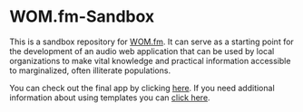 # WOM.fm-Sandbox

This is a sandbox repository for [WOM.fm](https://wom.fm). It can serve as a starting point for the development of an audio web application that can be used by local organizations to make vital knowledge and practical information accessible to marginalized, often illiterate populations.

You can check out the final app by clicking [here](https://oseqorg.github.io/WOM.fm-Sandbox/). If you need additional information about using templates you can [click here](https://docs.github.com/en/repositories/creating-and-managing-repositories/creating-a-repository-from-a-template).
